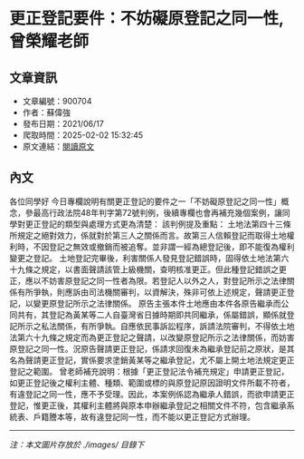 # 更正登記要件：不妨礙原登記之同一性,曾榮耀老師

## 文章資訊
- 文章編號：900704
- 作者：蘇偉強
- 發布日期：2021/06/17
- 爬取時間：2025-02-02 15:32:45
- 原文連結：[閱讀原文](https://real-estate.get.com.tw/Columns/detail.aspx?no=900704)

## 內文
各位同學好
今日專欄說明有關更正登記的要件之一「不妨礙原登記之同一性」概念，參最高行政法院48年判字第72號判例，後續專欄也會再補充幾個案例，讓同學對更正登記的類型與處理方式更為清楚：
該判例提及重點：
土地法第四十三條所規定之絕對效力，係就對於第三人之關係而言。故第三人信賴登記而取得土地權利時，不因登記之無效或撤銷而被追奪。並非謂一經為總登記後，即不能復為權利變更之登記。
土地登記完畢後，利害關係人發見登記錯誤時，固得依土地法第六十九條之規定，以書面聲請該管上級機關，查明核准更正。但此種登記錯誤之更正，應以不妨害原登記之同一性者為限。若登記人以外之人，對登記所示之法律關係有所爭執，則應訴由司法機關審判，以資解決，殊非可依上述規定，聲請更正登記，以變更原登記所示之法律關係。
原告主張本件土地應由本件各原告繼承而公同共有，其登記為黃某等二人自臺灣省日據時期即共同繼承，係屬錯誤，顯係就登記所示之私法關係，有所爭執。自應依民事訴訟程序，訴請法院審判，不得依土地法第六十九條之規定而為更正登記之聲請，以改變原登記所示之法律關係，而妨害原登記之同一性。況原告聲請更正登記，係請求回復未為繼承登記前之原狀，是其名為聲請更正登記，實係要求塗銷黃某等之繼承登記，尤不屬上開土地法規定更正登記之範圍。
曾老師補充說明：根據「更正登記法令補充規定」申請更正登記，如更正登記後之權利主體、種類、範圍或標的與原登記原因證明文件所載不符者，有違登記之同一性，應不予受理。因此，本案例係認為繼承人錯誤，而欲申請更正登記，惟更正後，其權利主體將與原本申辦繼承登記之相關文件不符，包含繼承系統表、戶籍謄本等，故有違登記同一性，而不能以更正登記方式辦理。

---
*注：本文圖片存放於 ./images/ 目錄下*
